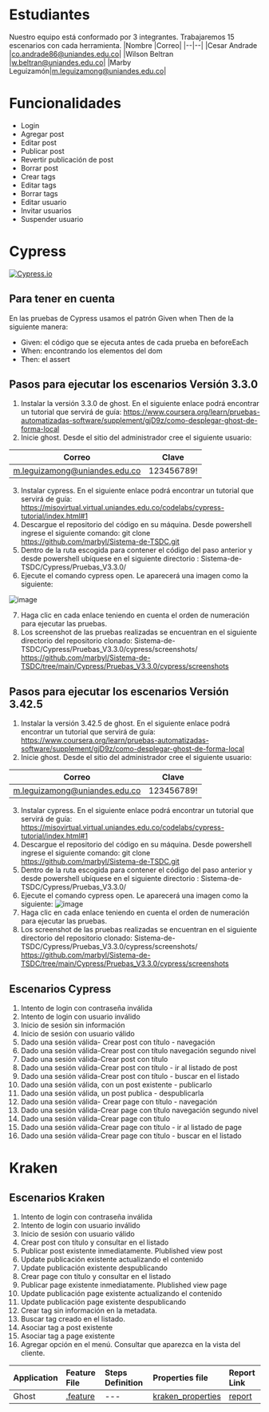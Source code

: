 # Estudiantes
Nuestro equipo está conformado por 3 integrantes. Trabajaremos 15 escenarios con cada herramienta.
|Nombre |Correo|
|--|--|
|Cesar Andrade |co.andrade86@uniandes.edu.co|
|Wilson Beltran |w.beltran@uniandes.edu.co|
|Marby Leguizamón|m.leguizamong@uniandes.edu.co|

# Funcionalidades
- Login
- Agregar post 
- Editar post
- Publicar post
- Revertir publicación de post
- Borrar post
- Crear tags
- Editar tags
- Borrar tags
- Editar usuario
- Invitar usuarios
- Suspender usuario

# Cypress
[![Cypress.io](https://img.shields.io/badge/tested%20with-Cypress-04C38E.svg)](https://www.cypress.io/)

## Para tener en cuenta
En las pruebas de Cypress usamos el patrón Given when Then de la siguiente manera: 
- Given: el código que se ejecuta antes de cada prueba en beforeEach
- When: encontrando los elementos del dom
- Then: el assert

## Pasos para ejecutar los escenarios Versión 3.3.0

1. Instalar la versión 3.3.0 de ghost.  En el siguiente enlace podrá encontrar un tutorial que servirá de guía: https://www.coursera.org/learn/pruebas-automatizadas-software/supplement/gjD9z/como-desplegar-ghost-de-forma-local
2. Inicie ghost. Desde el sitio del administrador cree el siguiente usuario:

|Correo|Clave|
|--|--|
|m.leguizamong@uniandes.edu.co|123456789!|

3. Instalar cypress. En el siguiente enlace podrá encontrar un tutorial que servirá de guía: https://misovirtual.virtual.uniandes.edu.co/codelabs/cypress-tutorial/index.html#1
4. Descargue el repositorio del código en su máquina. Desde powershell ingrese el siguiente comando: git clone https://github.com/marbyl/Sistema-de-TSDC.git
5. Dentro de la ruta escogida para contener el código del paso anterior y desde powershell ubíquese en el siguiente directorio : Sistema-de-TSDC/Cypress/Pruebas_V3.3.0/
6. Ejecute el comando cypress open. Le aparecerá una imagen como la siguiente: 


![image](https://user-images.githubusercontent.com/78806424/118421599-0a06f380-b687-11eb-9b93-beceafadb1f4.png)

7. Haga clic en cada enlace teniendo en cuenta el orden de numeración para ejecutar las pruebas.
8. Los screenshot de las pruebas realizadas se encuentran en el siguiente directorio del repositorio clonado: Sistema-de-TSDC/Cypress/Pruebas_V3.3.0/cypress/screenshots/
  https://github.com/marbyl/Sistema-de-TSDC/tree/main/Cypress/Pruebas_V3.3.0/cypress/screenshots

## Pasos para ejecutar los escenarios Versión 3.42.5
1. Instalar la versión 3.42.5 de ghost.  En el siguiente enlace podrá encontrar un tutorial que servirá de guía: https://www.coursera.org/learn/pruebas-automatizadas-software/supplement/gjD9z/como-desplegar-ghost-de-forma-local
2. Inicie ghost. Desde el sitio del administrador cree el siguiente usuario:

|Correo|Clave|
|--|--|
|m.leguizamong@uniandes.edu.co|123456789!|

3. Instalar cypress. En el siguiente enlace podrá encontrar un tutorial que servirá de guía: https://misovirtual.virtual.uniandes.edu.co/codelabs/cypress-tutorial/index.html#1
4. Descargue el repositorio del código en su máquina. Desde powershell ingrese el siguiente comando: git clone https://github.com/marbyl/Sistema-de-TSDC.git
5. Dentro de la ruta escogida para contener el código del paso anterior y desde powershell ubíquese en el siguiente directorio : Sistema-de-TSDC/Cypress/Pruebas_V3.3.0/
6. Ejecute el comando cypress open. Le aparecerá una imagen como la siguiente: 
![image](https://user-images.githubusercontent.com/78806424/118421599-0a06f380-b687-11eb-9b93-beceafadb1f4.png)
7. Haga clic en cada enlace teniendo en cuenta el orden de numeración para ejecutar las pruebas.
8. Los screenshot de las pruebas realizadas se encuentran en el siguiente directorio del repositorio clonado: Sistema-de-TSDC/Cypress/Pruebas_V3.3.0/cypress/screenshots/
  https://github.com/marbyl/Sistema-de-TSDC/tree/main/Cypress/Pruebas_V3.3.0/cypress/screenshots

## Escenarios Cypress
1. Intento de login con contraseña inválida
2. Intento de login con usuario inválido
3. Inicio de sesión sin información
4. Inicio de sesión con usuario válido
5. Dado una sesión válida- Crear post con título - navegación
6. Dado una sesión válida-Crear post con título navegación segundo nivel
7. Dado una sesión válida-Crear post con título
8. Dado una sesión válida-Crear post con título - ir al listado de post
9. Dado una sesión válida-Crear post con título - buscar en el listado
10. Dado una sesión válida, con un post existente - publicarlo
11. Dado una sesión válida, un post publica - despublicarla
12. Dado una sesión válida- Crear page con título - navegación
13. Dado una sesión válida-Crear page con título navegación segundo nivel
14. Dado una sesión válida-Crear page con título
15. Dado una sesión válida-Crear page con título - ir al listado de page
16. Dado una sesión válida-Crear page con título - buscar en el listado

# Kraken
## Escenarios Kraken
1. Intento de login con contraseña inválida
2. Intento de login con usuario inválido
3. Inicio de sesión con usuario válido
3. Crear post con título y consultar en el listado
4. Publicar post existente inmediatamente. Plublished view post
5. Update publicación existente actualizando el contenido
6. Update publicación existente despublicando
7. Crear page con título y consultar en el listado
8. Publicar page existente inmediatamente. Plublished view page
9. Update publicación page existente actualizando el contenido
10. Update publicación page existente despublicando
11. Crear tag sin información en la metadata. 
12. Buscar tag creado en el listado.
13. Asociar tag a post existente
14. Asociar tag a page existente 
15. Agregar opción en el menú. Consultar que aparezca en la vista del cliente.

| Application  |  Feature File | Steps Definition | Properties file | Report Link |
|:-------------|:-------------|:-------------|:------------------|:-------|
| Ghost| [.feature](/KrakenMobile/ghost.feature)|--- | [kraken_properties ](/KrakenMobile/kraken_properties.json) |[report](/KrakenMobile/Report.zip) |
